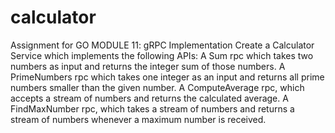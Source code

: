 # calculator
Assignment for GO MODULE 11:
gRPC Implementation
Create a Calculator Service which implements the following APIs:
A Sum rpc which takes two numbers as input and returns the integer sum of those numbers.
A PrimeNumbers rpc which takes one integer as an input and returns all prime numbers smaller than the given number.
A ComputeAverage rpc, which accepts a stream of numbers and returns the calculated average.
A FindMaxNumber rpc, which takes a stream of numbers and returns a stream of numbers whenever a maximum number is received.
